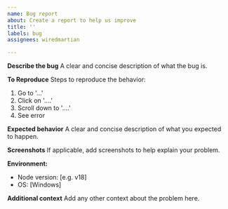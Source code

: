 ```yaml
---
name: Bug report
about: Create a report to help us improve
title: ''
labels: bug
assignees: wiredmartian

---
```


**Describe the bug**
A clear and concise description of what the bug is.

**To Reproduce**
Steps to reproduce the behavior:
1. Go to '...'
2. Click on '....'
3. Scroll down to '....'
4. See error

**Expected behavior**
A clear and concise description of what you expected to happen.

**Screenshots**
If applicable, add screenshots to help explain your problem.

**Environment:**
 - Node version: [e.g. v18]
 - OS: [Windows]

**Additional context**
Add any other context about the problem here.
